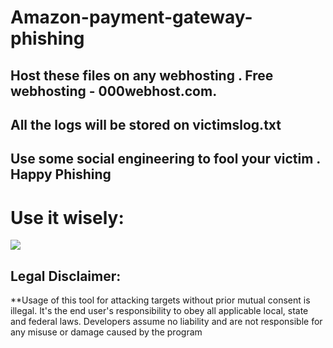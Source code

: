 # Amazon-payment-gateway-phishing

## Host these  files on any webhosting  . Free webhosting - 000webhost.com.
## All the logs will be stored on victimslog.txt
## Use some social engineering to fool your victim . Happy Phishing

# Use it wisely:


  <p align="left">
   <img src="https://raw.githubusercontent.com/swagkarna/GramPhishs/master/v-for-vendetta-anonymous-artwork-wallpaper-preview.png" 
   </p>

## Legal Disclaimer:

**Usage of  this tool for attacking targets without prior mutual consent is illegal. It's the end user's responsibility to obey all applicable local, state and federal laws. Developers assume no liability and are not responsible for any misuse or damage caused by the program
